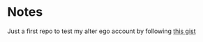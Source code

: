 # Notes

Just a first repo to test my alter ego account by following [this gist](https://gist.github.com/jexchan/2351996)

